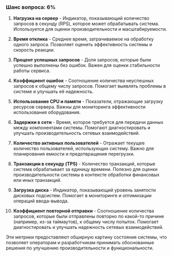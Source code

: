 ### Шанс вопроса: 6%

1. **Нагрузка на сервер** - Индикатор, показывающий количество запросов в секунду (RPS), которое может обрабатывать система. Используется для оценки производительности и масштабируемости.
   
2. **Время отклика** - Среднее время, затрачиваемое на обработку одного запроса. Позволяет оценить эффективность системы и скорость реакции.
   
3. **Процент успешных запросов** - Доля запросов, которые были успешно выполнены без ошибок. Важен для оценки стабильности работы сервиса.
   
4. **Коэффициент ошибок** - Соотношение количества неуспешных запросов к общему числу запросов. Помогает выявлять проблемы в системе и улучшать её надежность.
   
5. **Использование CPU и памяти** - Показатели, отражающие загрузку ресурсов сервера. Важны для мониторинга эффективности использования оборудования.
   
6. **Задержки в сети** - Время, которое требуется для передачи данных между компонентами системы. Помогают диагностировать и улучшать производительность сетевых взаимодействий.
   
7. **Количество активных пользователей** - Отражает текущее количество пользователей, использующих систему. Важно для планирования емкости и предотвращения перегрузки.
   
8. **Транзакции в секунду (TPS)** - Количество транзакций, которые система обрабатывает за единицу времени. Полезно для оценки производительности системы в контексте обработки финансовых или иных транзакций.
   
9. **Загрузка диска** - Индикатор, показывающий уровень занятости дисковых подсистем. Помогает в мониторинге и оптимизации операций ввода-вывода.
   
10. **Коэффициент повторной отправки** - Соотношение количества запросов, которые были отправлены повторно по какой-то причине (например, из-за таймаутов), к общему числу попыток. Помогает диагностировать и улучшать надежность сетевых взаимодействий.
    
Эти метрики предоставляют обширную картину состояния системы, что позволяет операторам и разработчикам принимать обоснованные решения по улучшению производительности и функциональности.